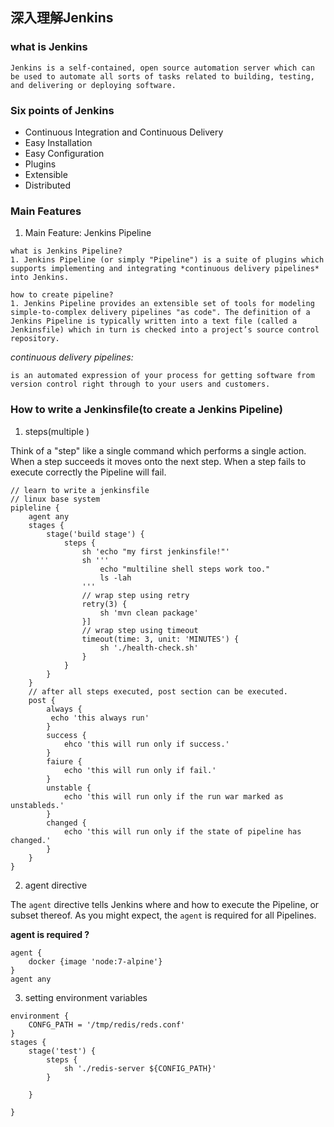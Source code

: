 ## 深入理解Jenkins

### what is Jenkins


```
Jenkins is a self-contained, open source automation server which can be used to automate all sorts of tasks related to building, testing, and delivering or deploying software.
```

### Six points of Jenkins

- Continuous Integration and Continuous Delivery
- Easy Installation
- Easy Configuration
- Plugins
- Extensible
- Distributed

### Main Features

1.  Main Feature: Jenkins Pipeline

```
what is Jenkins Pipeline?
1. Jenkins Pipeline (or simply "Pipeline") is a suite of plugins which supports implementing and integrating *continuous delivery pipelines* into Jenkins.

how to create pipeline?
1. Jenkins Pipeline provides an extensible set of tools for modeling simple-to-complex delivery pipelines "as code". The definition of a Jenkins Pipeline is typically written into a text file (called a Jenkinsfile) which in turn is checked into a project’s source control repository.
```

*continuous delivery pipelines:*

```
is an automated expression of your process for getting software from version control right through to your users and customers.
```



### How to write a Jenkinsfile(to create a Jenkins Pipeline)

1. steps(multiple )

Think of a "step" like a single command which performs a single action. When a step succeeds it moves onto the next step. When a step fails to execute correctly the Pipeline will fail.

```
// learn to write a jenkinsfile
// linux base system
pipleline {
	agent any
	stages {
		stage('build stage') {
			steps {
				sh 'echo "my first jenkinsfile!"'
				sh '''
					echo "multiline shell steps work too."
					ls -lah
				'''
				// wrap step using retry
				retry(3) {
					sh 'mvn clean package'
				}]
				// wrap step using timeout
				timeout(time: 3, unit: 'MINUTES') {
					sh './health-check.sh'
				}
			}
		}
	}
	// after all steps executed, post section can be executed.
	post {
		always {
		 echo 'this always run'
		}
		success {
			ehco 'this will run only if success.'
		}
		faiure {
			echo 'this will run only if fail.'
		}
		unstable {
			echo 'this will run only if the run war marked as unstableds.'
		}
		changed {
			echo 'this will run only if the state of pipeline has changed.'
		}
	}
}
```

2. agent directive

The `agent` directive tells Jenkins where and how to execute the Pipeline, or subset thereof. As you might expect, the `agent` is required for all Pipelines.

**agent is required ?**

```
agent {
	docker {image 'node:7-alpine'}
}
agent any

```

3. setting environment variables

```
environment {
	CONFG_PATH = '/tmp/redis/reds.conf'
}
stages {
	stage('test') {
		steps {
			sh './redis-server ${CONFIG_PATH}'
		}
	
	}

}
```

